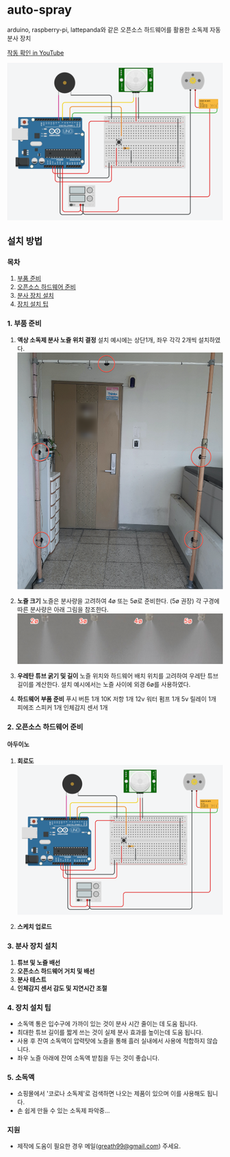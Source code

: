 # auto-spray

arduino, raspberry-pi, lattepanda와 같은 오픈소스 하드웨어를 활용한 소독제 자동 분사 장치

[작동 확인 in YouTube](https://youtu.be/r1yaet-WIyA)

![alt text](doc/autospay-circuit-arduino.png "arduino circuit image")

## 설치 방법

###  목차
1. [부품 준비](#1-부품-준비)
2. [오픈소스 하드웨어 준비](#2-오픈소스-하드웨어-준비)
3. [분사 장치 설치](#3-분사-장치-설치)
4. [장치 설치 팁](#4-장치-설치-팁)

### 1. 부품 준비

1. __액상 소독제 분사 노즐 위치 결정__
    설치 예시에는 상단1개, 좌우 각각 2개씩 설치하였다.
    ![alt text](doc/nozzle-install_ex.png "nozzle install image")

2. __노즐 크기__
    노즐은 분사량을 고려하여 4ø 또는 5ø로 준비한다. (5ø 권장)
    각 구경에 따른 분사량은 아래 그림을 참조한다.
    ![alt text](doc/nozzle-diff.png "nozzle difference image")

3. __우레탄 튜브 굵기 및 길이__
    노즐 위치와 하드웨어 배치 위치를 고려하여 우레탄 튜브길이를 계산한다.
    설치 예시에서는 노즐 사이에 외경 6ø를 사용하였다.

4. __하드웨어 부품 준비__
    푸시 버튼 1개
    10K 저항 1개
    12v 워터 펌프 1개
    5v 릴레이 1개
    피에조 스피커 1개
    인체감지 센서 1개

### 2. 오픈소스 하드웨어 준비

#### 아두이노

1. __회로도__
    ![alt text](doc/autospay-circuit-arduino.png "arduino circuit image")

2. __스케치 업로드__

### 3. 분사 장치 설치

1. __튜브 및 노즐 배선__
2. __오픈소스 하드웨어 거치 및 배선__
3. __분사 테스트__
4. __인체감지 센서 감도 및 지연시간 조절__

### 4. 장치 설치 팁
  * 소독액 통은 입수구에 가까이 있는 것이 분사 시간 줄이는 데 도움 됩니다.
  * 최대한 튜브 길이를 짧게 쓰는 것이 실제 분사 효과를 높이는데 도움 됩니다.
  * 사용 후 잔여 소독액이 압력탓에 노즐을 통해 흘러 실내에서 사용에 적합하지 않습니다.
  * 좌우 노즐 아래에 잔여 소독액 받침을 두는 것이 좋습니다.

### 5. 소독액
  * 쇼핑몰에서 '코로나 소독제'로 검색하면 나오는 제품이 있으며 이를 사용해도 됩니다.
  * 손 쉽게 만들 수 있는 소독제 파악중...

### 지원
  * 제작에 도움이 필요한 경우 메일(greath99@gmail.com) 주세요.
